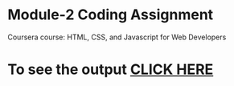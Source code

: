 

# Module-2 Coding Assignment

Coursera course: HTML, CSS, and Javascript for Web Developers

# To see the output [CLICK HERE](https://shadmanansari027.github.io/coursera-test-mod2/Assignment/module-2/index.html)
